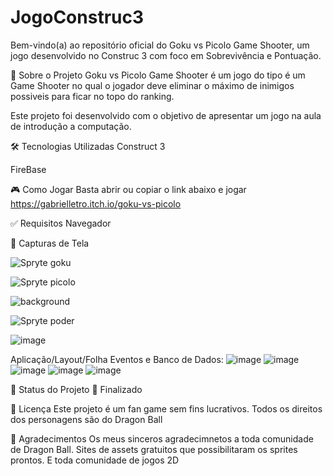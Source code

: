 # JogoConstruc3
Bem-vindo(a) ao repositório oficial do Goku vs Picolo Game Shooter, um jogo desenvolvido no Construc 3 com foco em Sobrevivência e Pontuação.

📌 Sobre o Projeto
 Goku vs Picolo Game Shooter é um jogo do tipo é um Game Shooter no qual o jogador deve eliminar o máximo de inimigos possiveis para ficar no topo do ranking.

Este projeto foi desenvolvido com o objetivo de apresentar um jogo na aula de introdução a computação.

🛠️ Tecnologias Utilizadas
Construct 3

FireBase

🎮 Como Jogar
Basta abrir ou copiar o link abaixo e jogar
https://gabrielletro.itch.io/goku-vs-picolo

✅ Requisitos
Navegador 

📸 Capturas de Tela

![Spryte goku](https://github.com/user-attachments/assets/c5bad2b0-d35d-4d07-a16d-433353213d77)

![Spryte picolo](https://github.com/user-attachments/assets/10254908-d63d-4576-9254-16d2096a5a16)

![background](https://github.com/user-attachments/assets/cf1f5980-4061-43c4-847b-94ef6bbc9920)

![Spryte poder](https://github.com/user-attachments/assets/588f3f62-2e6b-4f58-89b8-2bf27ce4d641)

![image](https://github.com/user-attachments/assets/58df9bb6-6eed-46b1-86ff-008d09a7cfbe)


Aplicação/Layout/Folha Eventos e Banco de Dados:
![image](https://github.com/user-attachments/assets/0e85b374-3ce0-43e8-9969-927aad92a569)
![image](https://github.com/user-attachments/assets/a751d6e1-3ccb-40b1-9760-59c15aa4ffb8)
![image](https://github.com/user-attachments/assets/1cd455ac-4198-4579-b72f-784942cac115)
![image](https://github.com/user-attachments/assets/d6c7a7ef-9b48-4ef0-910c-efbf70d55eb7)
![image](https://github.com/user-attachments/assets/8cfef652-72d8-4a32-8a7e-6a128b004560)


🚧 Status do Projeto
🔴 Finalizado

📄 Licença
Este projeto é um fan game sem fins lucrativos. Todos os direitos dos personagens são do Dragon Ball

🙌 Agradecimentos
Os meus sinceros agradecimnetos a toda comunidade de Dragon Ball.
Sites de assets gratuitos que possibilitaram os sprites prontos.
E toda comunidade de jogos 2D
